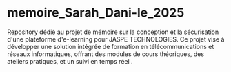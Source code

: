 # memoire_Sarah_Dani-le_2025
Repository dédié au projet de mémoire sur la conception et la sécurisation d'une plateforme d'e-learning pour JASPE TECHNOLOGIES. Ce projet vise à développer une solution intégrée de formation en télécommunications et réseaux informatiques, offrant des modules de cours théoriques, des ateliers pratiques, et un suivi en temps réel . 
